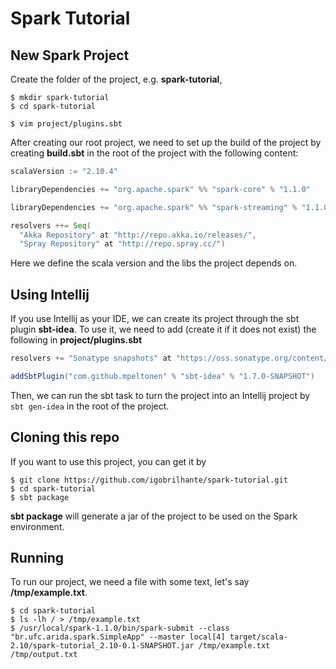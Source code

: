 Spark Tutorial
==============

## New Spark Project
Create the folder of the project, e.g. **spark-tutorial**,
``` console
$ mkdir spark-tutorial
$ cd spark-tutorial

$ vim project/plugins.sbt
```
After creating our root project, we need to set up the build of the project by creating **build.sbt** in the root of the project with the following content:
``` sbt
scalaVersion := "2.10.4"

libraryDependencies += "org.apache.spark" %% "spark-core" % "1.1.0"

libraryDependencies += "org.apache.spark" %% "spark-streaming" % "1.1.0"

resolvers ++= Seq(
  "Akka Repository" at "http://repo.akka.io/releases/",
  "Spray Repository" at "http://repo.spray.cc/")
```
Here we define the scala version and the libs the project depends on.


## Using Intellij
If you use Intellij as your IDE, we can create its project through the sbt plugin **sbt-idea**. To use it, we need to add (create it if it does not exist) the following in **project/plugins.sbt**
``` sbt
resolvers += "Sonatype snapshots" at "https://oss.sonatype.org/content/repositories/snapshots/"

addSbtPlugin("com.github.mpeltonen" % "sbt-idea" % "1.7.0-SNAPSHOT")
```
Then, we can run the sbt task to turn the project into an Intellij project by ``` sbt gen-idea ``` in the root of the project.

## Cloning this repo
If you want to use this project, you can get it by
``` console
$ git clone https://github.com/igobrilhante/spark-tutorial.git
$ cd spark-tutorial
$ sbt package
```
**sbt package** will generate a jar of the project to be used on the Spark environment.

## Running
To run our project, we need a file with some text, let's say **/tmp/example.txt**.
``` console
$ cd spark-tutorial
$ ls -lh / > /tmp/example.txt
$ /usr/local/spark-1.1.0/bin/spark-submit --class "br.ufc.arida.spark.SimpleApp" --master local[4] target/scala-2.10/spark-tutorial_2.10-0.1-SNAPSHOT.jar /tmp/example.txt /tmp/output.txt
````
